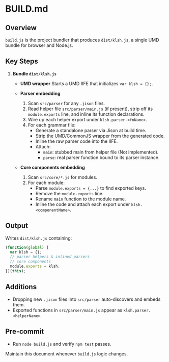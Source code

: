 # BUILD.md

## Overview

`build.js` is the project bundler that produces `dist/klsh.js`, a single UMD bundle for browser and Node.js.

## Key Steps

1. **Bundle `dist/klsh.js`**

   - **UMD wrapper**
     Starts a UMD IIFE that initializes `var klsh = {};`.

   - **Parser embedding**
     1. Scan `src/parser` for any `.jison` files.
     2. Read helper file `src/parser/main.js` (if present), strip off its `module.exports` line, and inline its function declarations.
     3. Wire up each helper export under `klsh.parser.<fnName>`.
     4. For each grammar file:
        - Generate a standalone parser via Jison at build time.
        - Strip the UMD/CommonJS wrapper from the generated code.
        - Inline the raw parser code into the IIFE.
        - Attach:
          - `main`: stubbed main from helper file (Not implemented).
          - `parse`: real parser function bound to its parser instance.

   - **Core components embedding**
     1. Scan `src/core/*.js` for modules.
     2. For each module:
        - Parse `module.exports = {...}` to find exported keys.
        - Remove the `module.exports` line.
        - Rename `main` function to the module name.
        - Inline the code and attach each export under `klsh.<componentName>`.

## Output

Writes `dist/klsh.js` containing:
```js
(function(global) {
  var klsh = {};
  // parser helpers & inlined parsers
  // core components
  module.exports = klsh;
})(this);
```

## Additions

- Dropping new `.jison` files into `src/parser` auto-discovers and embeds them.
- Exported functions in `src/parser/main.js` appear as `klsh.parser.<helperName>`.

## Pre-commit

- Run `node build.js` and verify `npm test` passes.

Maintain this document whenever `build.js` logic changes.
